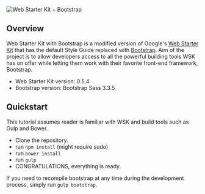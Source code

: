 
![Web Starter Kit + Bootstrap](http://s30.postimg.org/7u2nj3c81/web_starter_kit_bootstrap.png)

## Overview

Web Starter Kit with Bootstrap is a modified version of Google's [Web Starter Kit](https://developers.google.com/web/starter-kit) that has the default Style Guide replaced with [Bootstrap](https://github.com/twbs/bootstrap). Aim of the project is to allow developers access to all the powerful building tools WSK has on offer while letting them work with their favorite front-end framework, Bootstrap.

- Web Starter Kit version: 0.5.4
- Bootstrap version: Bootstrap Sass 3.3.5

## Quickstart

This tutorial assumes reader is familiar with WSK and build tools such as Gulp and Bower.

- Clone the repository.
- run ```npm install``` (might require sudo)
- run ```bower install```
- run ```gulp```
- CONGRATULATIONS, everything is ready.

If you need to recompile bootstrap at any time during the development process, simply run ```gulp bootstrap```.
